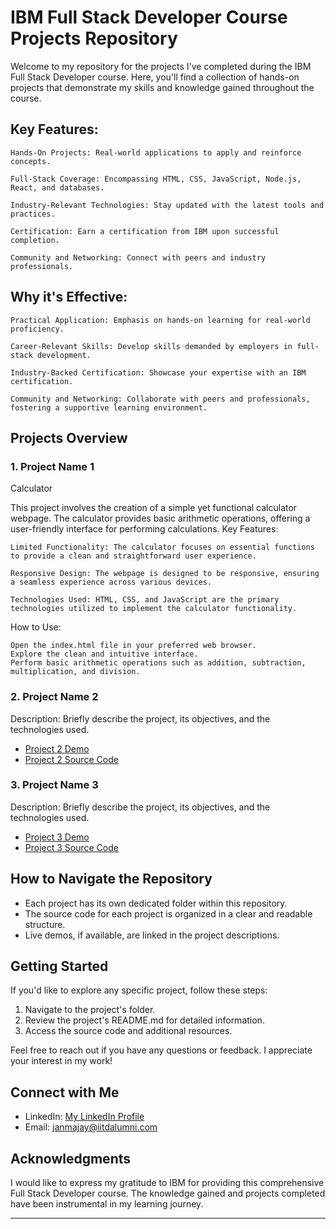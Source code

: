 

# IBM Full Stack Developer Course Projects Repository

Welcome to my repository for the projects I've completed during the IBM Full Stack Developer course. Here, you'll find a collection of hands-on projects that demonstrate my skills and knowledge gained throughout the course.

## Key Features:

    Hands-On Projects: Real-world applications to apply and reinforce concepts.

    Full-Stack Coverage: Encompassing HTML, CSS, JavaScript, Node.js, React, and databases.

    Industry-Relevant Technologies: Stay updated with the latest tools and practices.

    Certification: Earn a certification from IBM upon successful completion.

    Community and Networking: Connect with peers and industry professionals.

## Why it's Effective:

    Practical Application: Emphasis on hands-on learning for real-world proficiency.

    Career-Relevant Skills: Develop skills demanded by employers in full-stack development.

    Industry-Backed Certification: Showcase your expertise with an IBM certification.

    Community and Networking: Collaborate with peers and professionals, fostering a supportive learning environment.

## Projects Overview

### 1. Project Name 1
Calculator

This project involves the creation of a simple yet functional calculator webpage. The calculator provides basic arithmetic operations, offering a user-friendly interface for performing calculations.
Key Features:

    Limited Functionality: The calculator focuses on essential functions to provide a clean and straightforward user experience.

    Responsive Design: The webpage is designed to be responsive, ensuring a seamless experience across various devices.

    Technologies Used: HTML, CSS, and JavaScript are the primary technologies utilized to implement the calculator functionality.

How to Use:

    Open the index.html file in your preferred web browser.
    Explore the clean and intuitive interface.
    Perform basic arithmetic operations such as addition, subtraction, multiplication, and division.
### 2. Project Name 2

Description: Briefly describe the project, its objectives, and the technologies used.

- [Project 2 Demo](link_to_live_demo_if_available)
- [Project 2 Source Code](link_to_project_repository)

### 3. Project Name 3

Description: Briefly describe the project, its objectives, and the technologies used.

- [Project 3 Demo](link_to_live_demo_if_available)
- [Project 3 Source Code](link_to_project_repository)

## How to Navigate the Repository

- Each project has its own dedicated folder within this repository.
- The source code for each project is organized in a clear and readable structure.
- Live demos, if available, are linked in the project descriptions.

## Getting Started

If you'd like to explore any specific project, follow these steps:

1. Navigate to the project's folder.
2. Review the project's README.md for detailed information.
3. Access the source code and additional resources.

Feel free to reach out if you have any questions or feedback. I appreciate your interest in my work!

## Connect with Me

- LinkedIn: [My LinkedIn Profile](https://www.linkedin.com/in/janmajay-kumar-82b37121/)
- Email: janmajay@iitdalumni.com

## Acknowledgments

I would like to express my gratitude to IBM for providing this comprehensive Full Stack Developer course. The knowledge gained and projects completed have been instrumental in my learning journey.

---



